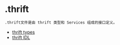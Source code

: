 # .thrift

```md
.thrift文件是由 thrift 类型和 Services 组成的接口定义。
```

* [thrift types](Types.md)
* [thrift IDL](IDL.md)